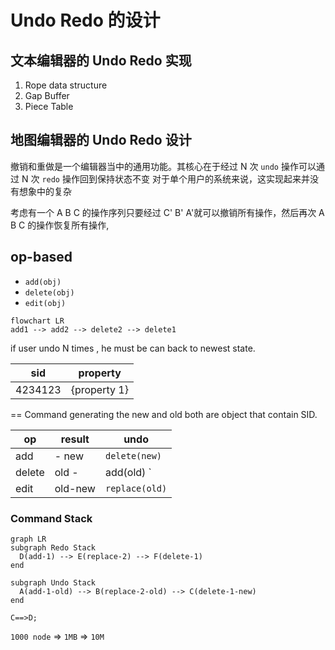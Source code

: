 # Undo Redo 的设计

## 文本编辑器的 Undo Redo 实现
1. Rope data structure
2. Gap Buffer
3. Piece Table


## 地图编辑器的 Undo Redo 设计
撤销和重做是一个编辑器当中的通用功能。其核心在于经过 N 次 `undo` 操作可以通过 N 次 `redo` 操作回到保持状态不变
对于单个用户的系统来说，这实现起来并没有想象中的复杂

考虑有一个 A B C 的操作序列只要经过 C' B' A'就可以撤销所有操作，然后再次 A B C 的操作恢复所有操作, 

## op-based
+ `add(obj)`
+ `delete(obj)`
+ `edit(obj)`

```mermaid
flowchart LR
add1 --> add2 --> delete2 --> delete1
```

if user undo N times , he must be can back to newest state.

| sid     | property     |
| ------- | ------------ |
| 4234123 | {property 1} |

== Command generating
the new and old both are object that contain SID.

| op     | result  |undo|
| ------ | ------- | ----|
| add    | - new     | `delete(new)` |
| delete | old -     | add(old) ` |
| edit   | old-new | `replace(old)` |

### Command Stack

```mermaid
graph LR
subgraph Redo Stack
  D(add-1) --> E(replace-2) --> F(delete-1)
end

subgraph Undo Stack
  A(add-1-old) --> B(replace-2-old) --> C(delete-1-new)
end

C==>D;

```

`1000 node` => `1MB`  => `10M`


```StackItem

```
